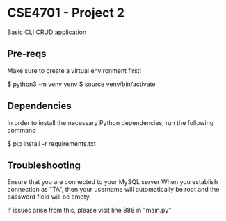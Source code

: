 # CSE4701 - Project 2
Basic CLI CRUD application

## Pre-reqs
Make sure to create a virtual environment first!

$ python3 -m venv venv
$ source venv/bin/activate

## Dependencies
In order to install the necessary Python dependencies, run the following command

$ pip install -r requirements.txt

## Troubleshooting
Ensure that you are connected to your MySQL server
When you establish connection as "TA", then your username will automatically be root and 
the password field will be empty. 

If issues arise from this, please visit line 886 in "main.py"
